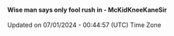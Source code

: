 #### Wise man says only fool rush in - McKidKneeKaneSir
Updated on 07/01/2024 - 00:44:57 (UTC) Time Zone
